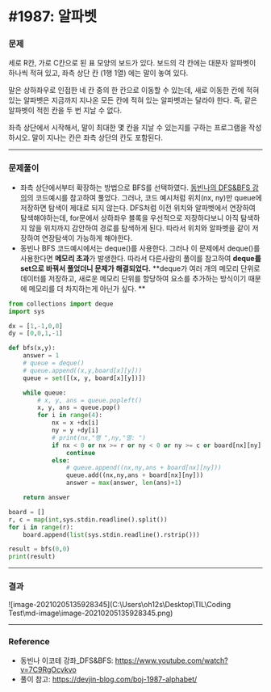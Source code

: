 # #1987: 알파벳

### 문제

세로 R칸, 가로 C칸으로 된 표 모양의 보드가 있다. 보드의 각 칸에는 대문자 알파벳이 하나씩 적혀 있고, 좌측 상단 칸 (1행 1열) 에는 말이 놓여 있다.

말은 상하좌우로 인접한 네 칸 중의 한 칸으로 이동할 수 있는데, 새로 이동한 칸에 적혀 있는 알파벳은 지금까지 지나온 모든 칸에 적혀 있는 알파벳과는 달라야 한다. 즉, 같은 알파벳이 적힌 칸을 두 번 지날 수 없다.

좌측 상단에서 시작해서, 말이 최대한 몇 칸을 지날 수 있는지를 구하는 프로그램을 작성하시오. 말이 지나는 칸은 좌측 상단의 칸도 포함된다.

---

### 문제풀이

-  좌측 상단에서부터 확장하는 방법으로 BFS를 선택하였다. [동빈나의 DFS&BFS 강의](https://www.youtube.com/watch?v=7C9RgOcvkvo)의 코드예시를 참고하여 풀었다. 그러나, 코드 예시처럼 위치(nx, ny)만 queue에 저장하면 탐색이 제대로 되지 않는다. 
   DFS처럼 이전 위치와 알파벳에서 연장하여 탐색해야하는데, for문에서 상하좌우 블록을 우선적으로 저장하다보니 아직 탐색하지 않을 위치까지 감안하여 경로를 탐색하게 된다.
   따라서 위치와 알파벳을 같이 저장하여 연장탐색이 가능하게 해야한다.
-  동빈나 BFS 코드예시에서는 deque()를 사용한다. 그러나 이 문제에서 deque()를 사용한다면 **메모리 초과**가 발생한다. 따라서 다른사람의 풀이를 참고하여 **deque를 set으로 바꿔서 풀었더니 문제가 해결되었다.**
   **deque가 여러 개의 메모리 단위로 데이터를 저장하고, 새로운 메모리 단위를 할당하여 요소를 추가하는 방식이기 때문에 메모리를 더 차지하는게 아닌가 싶다. **

```python
from collections import deque
import sys

dx = [1,-1,0,0]
dy = [0,0,1,-1]

def bfs(x,y):
    answer = 1
    # queue = deque()
    # queue.append((x,y,board[x][y]))
    queue = set([(x, y, board[x][y])])

    while queue:
        # x, y, ans = queue.popleft()
        x, y, ans = queue.pop()
        for i in range(4):
            nx = x +dx[i]
            ny = y +dy[i]
            # print(nx,"행 ",ny,"열: ")
            if nx < 0 or nx >= r or ny < 0 or ny >= c or board[nx][ny] in ans:
                continue
            else:
                # queue.append((nx,ny,ans + board[nx][ny]))
                queue.add((nx,ny,ans + board[nx][ny]))
                answer = max(answer, len(ans)+1)

    return answer

board = []
r, c = map(int,sys.stdin.readline().split())
for i in range(r):
    board.append(list(sys.stdin.readline().rstrip()))

result = bfs(0,0)
print(result)

```

---

### 결과

![image-20210205135928345](C:\Users\oh12s\Desktop\TIL\Coding Test\md-image\image-20210205135928345.png)

---

### Reference

- 동빈나 이코테 강좌_DFS&BFS: https://www.youtube.com/watch?v=7C9RgOcvkvo
- 풀이 참고: https://devjin-blog.com/boj-1987-alphabet/

